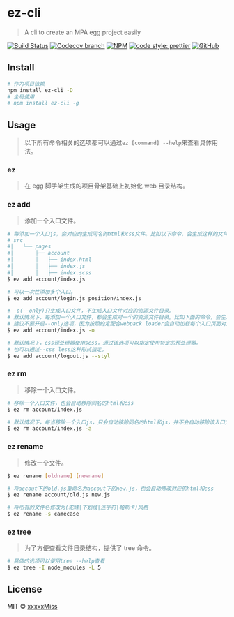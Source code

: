 # ez-cli

> A cli to create an MPA egg project easily

[![Build Status](https://img.shields.io/travis/TOC-TEAM/ez-cli/master.svg)](https://travis-ci.org/TOC-TEAM/ez-cli)
[![Codecov branch](https://img.shields.io/codecov/c/github/TOC-TEAM/ez-cli/master.svg)](https://codecov.io/gh/TOC-TEAM/ez-cli)
[![NPM](https://img.shields.io/npm/v/ez-cli.svg)](https://www.npmjs.com/package/ez-cli)
[![code style: prettier](https://img.shields.io/badge/code_style-prettier-ff69b4.svg?style=flat-square)](https://github.com/prettier/prettier)
[![GitHub](https://img.shields.io/github/license/mashape/apistatus.svg)](https://opensource.org/licenses/MIT)

## Install

```bash
# 作为项目依赖
npm install ez-cli -D
# 全局使用
# npm install ez-cli -g
```

## Usage

> 以下所有命令相关的选项都可以通过`ez [command] --help`来查看具体用法。

### ez

> 在 egg 脚手架生成的项目骨架基础上初始化 web 目录结构。

### ez add

> 添加一个入口文件。

```bash
# 每添加一个入口js，会对应的生成同名的html和css文件。比如以下命令，会生成这样的文件结构：
# src
#│   └── pages
#│       ├── account
#│       │   ├── index.html
#│       │   ├── index.js
#│       │   ├── index.scss
$ ez add account/index.js

# 可以一次性添加多个入口。
$ ez add account/login.js position/index.js

# -o(--only)只生成入口文件，不生成入口文件对应的资源文件目录。
# 默认情况下，每添加一个入口文件，都会生成对一个的资源文件目录。比如下面的命令，会生成对应的资源目录(src/assets/js/account/index/)。
# 建议不要开启--only选项，因为按照约定配合webpack loader会自动加载每个入口页面对应的资源文件。而且自己手动创建多级目录结构有些繁琐还容易出错。
$ ez add account/index.js -o

# 默认情况下，css预处理器使用scss，通过该选项可以指定使用特定的预处理器。
# 也可以通过--css less这种形式指定。
$ ez add account/logout.js --styl
```

### ez rm

> 移除一个入口文件。

```bash
# 移除一个入口文件，也会自动移除同名的html和css
$ ez rm account/index.js

# 默认情况下，每当移除一个入口js，只会自动移除同名的html和js，并不会自动移除该入口文件对应的资源目录极其下面的资源文件。通过-a选项，可以将其对应的资源文件也移除掉。
$ ez rm account/index.js -a
```

### ez rename

> 修改一个文件。

```bash
$ ez rename [oldname] [newname]

# 将accout下的old.js重命名为accout下的new.js，也会自动修改对应的html和css
$ ez rename account/old.js new.js

# 将所有的文件名修改为(驼峰|下划线|连字符|帕斯卡)风格
$ ez rename -s camecase
```

### ez tree

> 为了方便查看文件目录结构，提供了 tree 命令。

```bash
# 具体的选项可以使用tree --help查看
$ ez tree -I node_modules -L 5
```

## License

MIT © [xxxxxMiss](https://github.com/xxxxxMiss)
